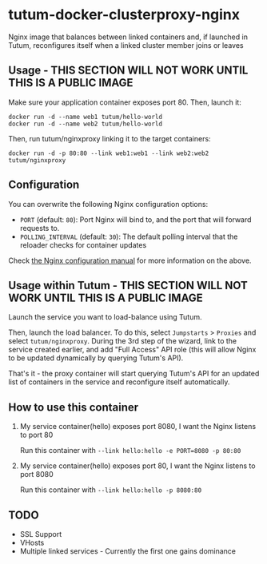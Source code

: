 tutum-docker-clusterproxy-nginx
===============================

Nginx image that balances between linked containers and, if launched in Tutum, 
reconfigures itself when a linked cluster member joins or leaves


Usage - THIS SECTION WILL NOT WORK UNTIL THIS IS A PUBLIC IMAGE
-----

Make sure your application container exposes port 80. Then, launch it:

	docker run -d --name web1 tutum/hello-world
	docker run -d --name web2 tutum/hello-world

Then, run tutum/nginxproxy linking it to the target containers:

	docker run -d -p 80:80 --link web1:web1 --link web2:web2 tutum/nginxproxy


Configuration
-------------

You can overwrite the following Nginx configuration options:

* `PORT` (default: `80`): Port Nginx will bind to, and the port that will forward requests to.
* `POLLING_INTERVAL` (default: `30`): The default polling interval that the reloader checks for container updates

Check [the Nginx configuration manual](http://nginx.org/en/docs/) for more information on the above.


Usage within Tutum - THIS SECTION WILL NOT WORK UNTIL THIS IS A PUBLIC IMAGE
------------------

Launch the service you want to load-balance using Tutum.

Then, launch the load balancer. To do this, select `Jumpstarts` > `Proxies` and select `tutum/nginxproxy`. During the 3rd step of the wizard, link to the service created earlier, and add "Full Access" API role (this will allow Nginx to be updated dynamically by querying Tutum's API). 

That's it - the proxy container will start querying Tutum's API for an updated list of containers in the service and reconfigure itself automatically.

How to use this container
-------------------------
1. My service container(hello) exposes port 8080, I want the Nginx listens to port 80

    Run this container with `--link hello:hello -e PORT=8080 -p 80:80`

2. My service container(hello) exposes port 80, I want the Nginx listens to port 8080

    Run this container with `--link hello:hello -p 8080:80`

TODO
----
* SSL Support
* VHosts
* Multiple linked services - Currently the first one gains dominance